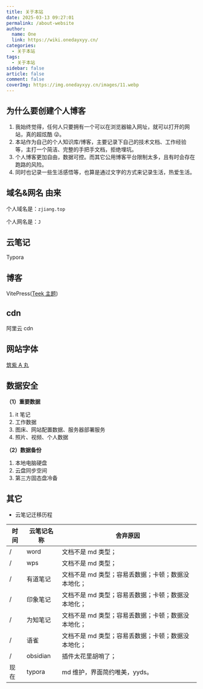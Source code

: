 ```yaml
---
title: 关于本站
date: 2025-03-13 09:27:01
permalink: /about-website
author:
  name: One
  link: https://wiki.onedayxyy.cn/
categories:
  - 关于本站
tags:
  - 关于本站
sidebar: false
article: false
comment: false
coverImg: https://img.onedayxyy.cn/images/11.webp
---
```


<!-- index.md -->
<!-- 五彩纸屑组件 -->
<confetti />

## 为什么要创建个人博客

1. 我始终觉得，任何人只要拥有一个可以在浏览器输入网址，就可以打开的网站，真的超炫酷 😜。
2. 本站作为自己的个人知识库/博客，主要记录下自己的技术文档、工作经验等，主打一个简洁、完整的手把手文档，拒绝埋坑。
3. 个人博客更加自由，数据可控。而其它公用博客平台限制太多，且有时会存在跑路的风险。
4. 同时也记录一些生活感悟等，也算是通过文字的方式来记录生活，热爱生活。

## 域名&网名 由来

个人域名是：`zjiang.top`

个人网名是：`J`

## 云笔记

Typora

## 博客

VitePress([Teek 主题](https://vp.teek.top/))

## cdn

阿里云 cdn

## 网站字体

[筑紫 A 丸](https://github.com/Zolyn/TsukuARdGothic-Std/blame/main/renamed/TsukuARdGothicStd-Bold.ttf)

## 数据安全

**（1）重要数据**

1. it 笔记
2. 工作数据
3. 图床、网站配置数据、服务器部署服务
4. 照片、视频、个人数据

**（2）数据备份**

1. 本地电脑硬盘
2. 云盘同步空间
3. 第三方固态盘冷备

## 其它

- 云笔记迁移历程

| 时间 | 云笔记名称 | 舍弃原因                                           |
| ---- | ---------- | -------------------------------------------------- |
| /    | word       | 文档不是 md 类型；                                 |
| /    | wps        | 文档不是 md 类型；                                 |
| /    | 有道笔记   | 文档不是 md 类型；容易丢数据；卡顿；数据没本地化； |
| /    | 印象笔记   | 文档不是 md 类型；容易丢数据；卡顿；数据没本地化； |
| /    | 为知笔记   | 文档不是 md 类型；容易丢数据；卡顿；数据没本地化； |
| /    | 语雀       | 文档不是 md 类型；容易丢数据；卡顿；数据没本地化； |
| /    | obsidian   | 插件太花里胡哨了；                                 |
| 现在 | typora     | md 维护，界面简约唯美，yyds。                      |
